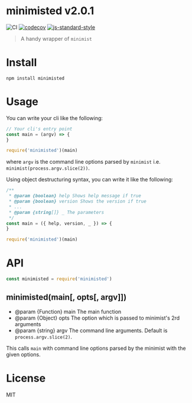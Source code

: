 # minimisted v2.0.1

![CI](https://github.com/kt3k/minimisted/workflows/CI/badge.svg)
[![codecov](https://codecov.io/gh/kt3k/minimisted/branch/master/graph/badge.svg)](https://codecov.io/gh/kt3k/minimisted)
[![js-standard-style](https://img.shields.io/badge/code%20style-standard-brightgreen.svg)](http://standardjs.com/)

> A handy wrapper of `minimist`

# Install

    npm install minimisted

# Usage

You can write your cli like the following:

```js
// Your cli's entry point
const main = (argv) => {
}

require('minimisted')(main)
```

where `argv` is the command line options parsed by `minimist` i.e. `minimist(process.argv.slice(2))`.

Using object destructuring syntax, you can write it like the following:

```js
/**
 * @param {boolean} help Shows help message if true
 * @param {boolean} version Shows the version if true
 * ...
 * @param {string[]} _ The parameters
 */
const main = ({ help, version, _ }) => {
}

require('minimisted')(main)
```

# API

```js
const minimisted = require('minimisted')
```

## minimisted(main[, opts[, argv]])

- @param {Function} main The main function
- @param {Object} opts The option which is passed to minimist's 2rd arguments
- @param {string} argv The command line arguments. Default is `process.argv.slice(2)`.

This calls `main` with command line options parsed by the minimist with the given options.

# License

MIT
